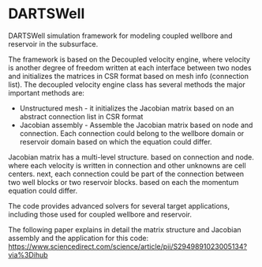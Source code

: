 # DARTSWell
DARTSWell simulation framework for modeling coupled wellbore and reservoir in the subsurface. 

The framework is based on the Decoupled velocity engine, where velocity is another degree of freedom written at each interface between two nodes  and initializes the matrices in CSR format based on mesh info (connection list). 
The decoupled velocity engine class has several methods the major important methods are: 
* Unstructured mesh - it initializes the Jacobian matrix based on an abstract connection list in CSR format
* Jacobian assembly - Assemble the Jacobian matrix based on node and connection. Each connection could belong to the wellbore domain or reservoir domain based on which the equation could differ.
 

Jacobian matrix has a multi-level structure. based on connection and node. where each velocity is written in connection and other unknowns are cell centers. next, each connection could be part of the connection between two well blocks or two reservoir blocks. based on each the momentum equation could differ.

The code provides advanced solvers for several target applications, including those used for coupled wellbore and reservoir.

The following paper explains in detail the matrix structure and Jacobian assembly and the application for this code: 
https://www.sciencedirect.com/science/article/pii/S2949891023005134?via%3Dihub


